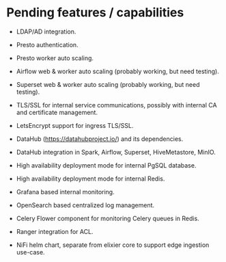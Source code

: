 Pending features / capabilities
================================

- LDAP/AD integration.

- Presto authentication. 

- Presto worker auto scaling.

- Airflow web & worker auto scaling (probably working, but need testing).

- Superset web & worker auto scaling (probably working, but need testing).

- TLS/SSL for internal service communications, possibly with internal CA and certificate management.

- LetsEncrypt support for ingress TLS/SSL.

- DataHub (https://datahubproject.io/) and its dependencies.

- DataHub integration in Spark, Airflow, Superset, HiveMetastore, MinIO.

- High availability deployment mode for internal PgSQL database. 
 
- High availability deployment mode for internal Redis.

- Grafana based internal monitoring.

- OpenSearch based centralized log management.

- Celery Flower component for monitoring Celery queues in Redis. 

- Ranger integration for ACL.

- NiFi helm chart, separate from elixier core to support edge ingestion use-case.
